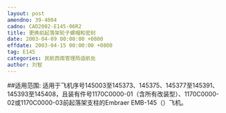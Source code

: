 ```yaml
---
layout: post
amendno: 39-4004
cadno: CAD2002-E145-06R2
title: 更换前起落架轮子螺帽和密封
date: 2003-04-09 00:00:00 +0800
effdate: 2003-04-15 00:00:00 +0800
tag: E145
categories: 民航西南管理局适航处
author: 刘智
---
```


##适用范围:
适用于飞机序号145003至145373、145375、145377至145391、145393至145408，且装有件号1170C0000-01（含所有改装型）、1170C0000-02或1170C0000-03前起落架支柱的Embraer EMB-145（）飞机。

